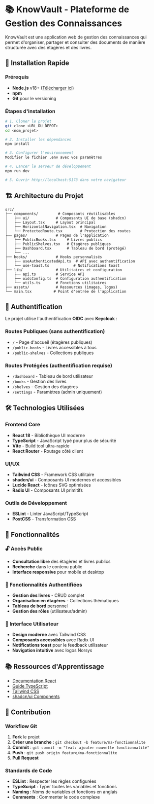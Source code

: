 # 📚 KnowVault - Plateforme de Gestion des Connaissances

KnowVault est une application web de gestion des connaissances qui permet d'organiser, partager et consulter des documents de manière structurée avec des étagères et des livres.

## 🚀 Installation Rapide

### Prérequis
- **Node.js** v18+ ([Télécharger ici](https://nodejs.org/))
- **npm**
- **Git** pour le versioning

### Étapes d'installation

```bash
# 1. Cloner le projet
git clone <URL_DU_DEPOT>
cd <nom_projet>

# 2. Installer les dépendances
npm install

# 3. Configurer l'environnement
Modifier le fichier .env avec vos paramètres

# 4. Lancer le serveur de développement
npm run dev

# 5. Ouvrir http://localhost:5173 dans votre navigateur
```

## 🏗️ Architecture du Projet

```
src/
├── components/         # Composants réutilisables
│   ├── ui/            # Composants UI de base (shadcn)
│   ├── Layout.tsx     # Layout principal
│   ├── HorizontalNavigation.tsx  # Navigation
│   └── ProtectedRoute.tsx        # Protection des routes
├── pages/             # Pages de l'application
│   ├── PublicBooks.tsx     # Livres publics
│   ├── PublicShelves.tsx   # Étagères publiques
│   ├── Dashboard.tsx       # Tableau de bord (protégé)
│   └── ...
├── hooks/             # Hooks personnalisés
│   ├── useAuthenticatedApi.ts  # API avec authentification
│   └── use-toast.ts           # Notifications toast
├── lib/               # Utilitaires et configuration
│   ├── api.ts         # Service API
│   ├── oidcConfig.ts  # Configuration authentification
│   └── utils.ts       # Fonctions utilitaires
├── assets/            # Ressources (images, logos)
└── main.tsx          # Point d'entrée de l'application
```

## 🔐 Authentification

Le projet utilise l'authentification **OIDC** avec **Keycloak** :

### Routes Publiques (sans authentification)
- `/` - Page d'accueil (étagères publiques)
- `/public-books` - Livres accessibles à tous
- `/public-shelves` - Collections publiques

### Routes Protégées (authentification requise)
- `/dashboard` - Tableau de bord utilisateur
- `/books` - Gestion des livres
- `/shelves` - Gestion des étagères
- `/settings` - Paramètres (admin uniquement)

## 🛠️ Technologies Utilisées

### Frontend Core
- **React 18** - Bibliothèque UI moderne
- **TypeScript** - JavaScript typé pour plus de sécurité
- **Vite** - Build tool ultra-rapide
- **React Router** - Routage côté client

### UI/UX
- **Tailwind CSS** - Framework CSS utilitaire
- **shadcn/ui** - Composants UI modernes et accessibles
- **Lucide React** - Icônes SVG optimisées
- **Radix UI** - Composants UI primitifs

### Outils de Développement
- **ESLint** - Linter JavaScript/TypeScript
- **PostCSS** - Transformation CSS

## 🎨 Fonctionnalités

### 🔓 Accès Public
- **Consultation libre** des étagères et livres publics
- **Recherche** dans le contenu public
- **Interface responsive** pour mobile et desktop

### 🔐 Fonctionnalités Authentifiées
- **Gestion des livres** - CRUD complet
- **Organisation en étagères** - Collections thématiques
- **Tableau de bord** personnel
- **Gestion des rôles** (utilisateur/admin)

### 🎯 Interface Utilisateur
- **Design moderne** avec Tailwind CSS
- **Composants accessibles** avec Radix UI
- **Notifications toast** pour le feedback utilisateur
- **Navigation intuitive** avec logos Norsys

## 📚 Ressources d'Apprentissage

- [Documentation React](https://react.dev/)
- [Guide TypeScript](https://www.typescriptlang.org/docs/)
- [Tailwind CSS](https://tailwindcss.com/docs)
- [shadcn/ui Components](https://ui.shadcn.com/)

## 🤝 Contribution

### Workflow Git
1. **Fork** le projet
2. **Créer une branche** : `git checkout -b feature/ma-fonctionnalite`
3. **Commit** : `git commit -m "feat: ajouter nouvelle fonctionnalité"`
4. **Push** : `git push origin feature/ma-fonctionnalite`
5. **Pull Request** 

### Standards de Code
- **ESLint** : Respecter les règles configurées
- **TypeScript** : Typer toutes les variables et fonctions
- **Naming** : Noms de variables et fonctions en anglais
- **Comments** : Commenter le code complexe